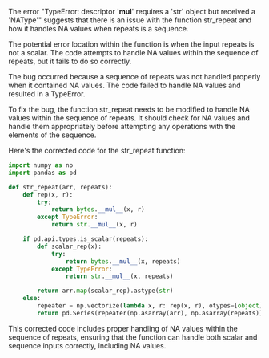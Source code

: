 The error "TypeError: descriptor '__mul__' requires a 'str' object but received a 'NAType'" suggests that there is an issue with the function str_repeat and how it handles NA values when repeats is a sequence.

The potential error location within the function is when the input repeats is not a scalar. The code attempts to handle NA values within the sequence of repeats, but it fails to do so correctly.

The bug occurred because a sequence of repeats was not handled properly when it contained NA values. The code failed to handle NA values and resulted in a TypeError.

To fix the bug, the function str_repeat needs to be modified to handle NA values within the sequence of repeats. It should check for NA values and handle them appropriately before attempting any operations with the elements of the sequence.

Here's the corrected code for the str_repeat function:

```python
import numpy as np
import pandas as pd

def str_repeat(arr, repeats):
    def rep(x, r):
        try:
            return bytes.__mul__(x, r)
        except TypeError:
            return str.__mul__(x, r)

    if pd.api.types.is_scalar(repeats):
        def scalar_rep(x):
            try:
                return bytes.__mul__(x, repeats)
            except TypeError:
                return str.__mul__(x, repeats)

        return arr.map(scalar_rep).astype(str)
    else:
        repeater = np.vectorize(lambda x, r: rep(x, r), otypes=[object])
        return pd.Series(repeater(np.asarray(arr), np.asarray(repeats)), index=arr.index)
```

This corrected code includes proper handling of NA values within the sequence of repeats, ensuring that the function can handle both scalar and sequence inputs correctly, including NA values.